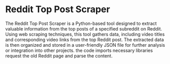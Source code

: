 # Reddit Top Post Scraper

The Reddit Top Post Scraper is a Python-based tool designed to extract valuable information from the top posts of a specified subreddit on Reddit. Using web scraping techniques, this tool gathers data, including video titles and corresponding video links from the top Reddit post. The extracted data is then organized and stored in a user-friendly JSON file for further analysis or integration into other projects.
the code imports necessary libraries
request the old Reddit page and parse the content.

